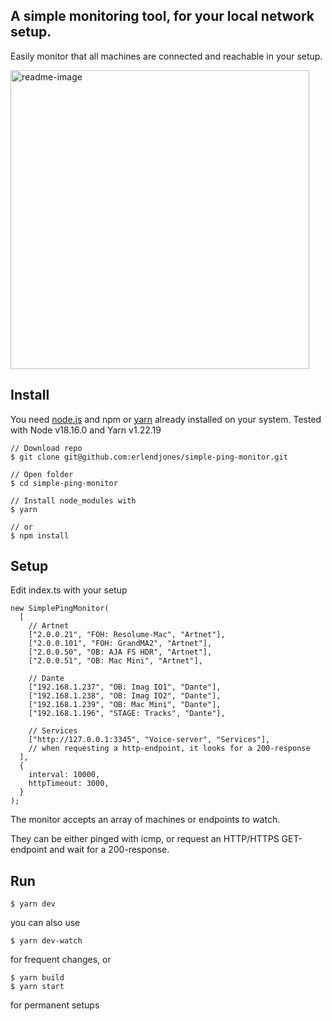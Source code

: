 <h2>A simple monitoring tool, for your local network setup. </h2>

Easily monitor that all machines are connected and reachable in your setup.

<img width="478" alt="readme-image" src="https://github.com/erlendjones/simple-ping-monitor/assets/9471063/3ded6fa4-bd1d-4358-85e7-25a1e71b95cd">

<h2>Install</h2>

You need <a href="https://nodejs.org/en/download">node.js</a> and npm or <a href="https://www.hostinger.com/tutorials/how-to-install-yarn">yarn</a> already installed on your system.
Tested with Node v18.16.0 and Yarn v1.22.19

```
// Download repo
$ git clone git@github.com:erlendjones/simple-ping-monitor.git

// Open folder
$ cd simple-ping-monitor

// Install node_modules with
$ yarn

// or
$ npm install
```

<h2>Setup</h2>
Edit index.ts with your setup

```
new SimplePingMonitor(
  [
    // Artnet
    ["2.0.0.21", "FOH: Resolume-Mac", "Artnet"],
    ["2.0.0.101", "FOH: GrandMA2", "Artnet"],
    ["2.0.0.50", "OB: AJA FS HDR", "Artnet"],
    ["2.0.0.51", "OB: Mac Mini", "Artnet"],

    // Dante
    ["192.168.1.237", "OB: Imag IO1", "Dante"],
    ["192.168.1.238", "OB: Imag IO2", "Dante"],
    ["192.168.1.239", "OB: Mac Mini", "Dante"],
    ["192.168.1.196", "STAGE: Tracks", "Dante"],

    // Services
    ["http://127.0.0.1:3345", "Voice-server", "Services"],
    // when requesting a http-endpoint, it looks for a 200-response
  ],
  {
    interval: 10000,
    httpTimeout: 3000,
  }
);
```

The monitor accepts an array of machines or endpoints to watch.

They can be either pinged with icmp, or request an HTTP/HTTPS GET-endpoint and wait for a 200-response.

<h2>Run</h2>

```
$ yarn dev
```

you can also use

```
$ yarn dev-watch
```
for frequent changes, or
```
$ yarn build
$ yarn start
```
for permanent setups
